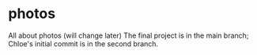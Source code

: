 
# photos
All about photos (will change later)
The final project is in the main branch; Chloe's initial commit is in the second branch.
